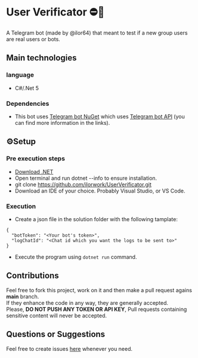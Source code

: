 # User Verificator ⛔🤖
A Telegram bot (made by @ilor64) that meant to test if a new group users are real users or bots.

## Main technologies
### language
* C#/.Net 5
### Dependencies
* This bot uses [Telegram bot NuGet](https://github.com/TelegramBots/telegram.bot) which uses [Telegram bot API](https://core.telegram.org/bots) (you can find more information in the links).

## ⚙️Setup
### Pre execution steps
* [Download .NET](https://dotnet.microsoft.com/en-us/download)
* Open terminal and run dotnet --info to ensure installation.
* git clone https://github.com/ilorwork/UserVerificator.git
* Download an IDE of your choice. Probably Visual Studio, or VS Code.

### Execution
* Create a json file in the solution folder with the following tamplate:
```
{
  "botToken": "<Your bot's token>",
  "logChatId": "<Chat id which you want the logs to be sent to>"
}
```

* Execute the program using ```dotnet run``` command.
  
## Contributions
Feel free to fork this project, work on it and then make a pull request agains **main** branch. <br/>
If they enhance the code in any way, they are generally accepted. <br/>
Please, **DO NOT PUSH ANY TOKEN OR API KEY**, Pull requests containing sensitive content will never be accepted.

## Questions or Suggestions
Feel free to create issues [here](https://github.com/ilorwork/UserVerificator/issues) whenever you need.
